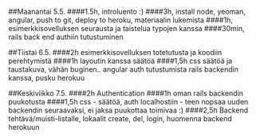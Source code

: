 ##Maanantai 5.5.
####1.5h, introluento :)
####3h, install node, yeoman, angular, push to git, deploy to heroku, materiaalin lukemista
####1h, esimerkkisovelluksen seurausta ja taistelua typojen kanssa
####30min, rails back end authiin tutustuminen

##Tiistai 6.5.
####2h esimerkkisovelluksen totetutusta ja koodiin perehtymistä
####1h layoutin kanssa säätöä
####1,5h css säätöä ja taustakuva, vähän buginen.. angular auth tutustumista rails backendin kanssa, pusku herokuu

##Keskiviikko 7.5.
####2h Authentication
####1h oman rails backendin puukotusta
####1,5h css - säätöä, auth localhostiin - teen nopsaa uuden backendin seuraavaksi, ei jaksa puukottaa toimivaa :) 
####2,5h Backend tehtävä/muisti-listalle, lokaalit create, del, login, huomenna backend herokuun
